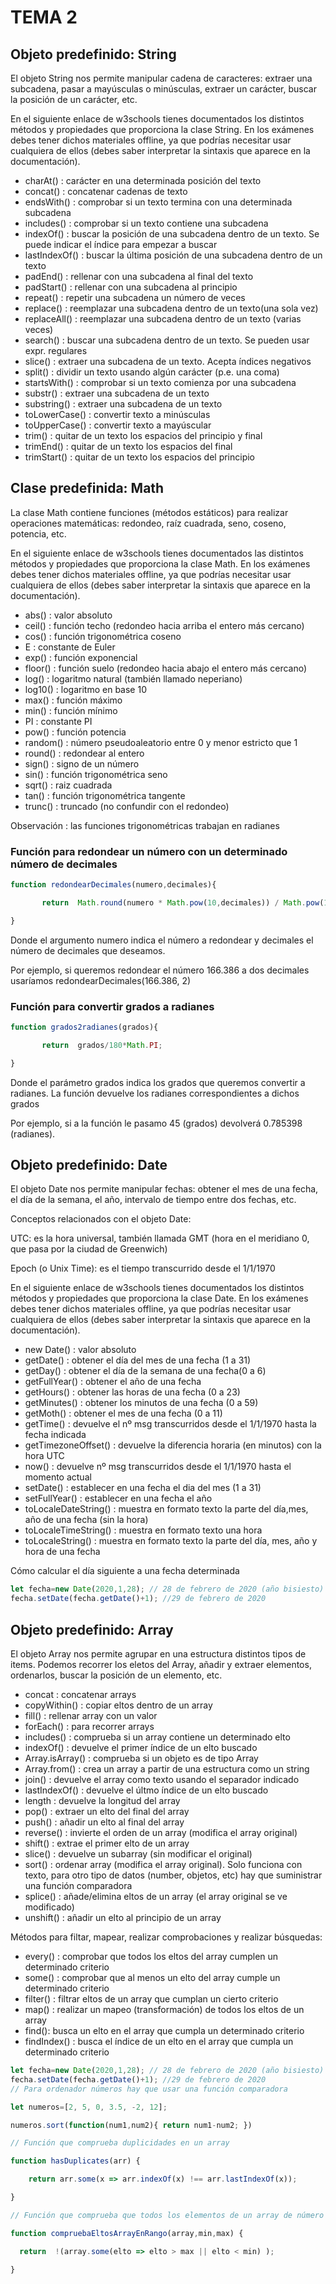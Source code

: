 # TEMA 2

## Objeto predefinido: String

El objeto String nos permite manipular cadena de caracteres: extraer una subcadena, pasar a mayúsculas o minúsculas, extraer un carácter, buscar la posición de un carácter, etc.

En el siguiente enlace de w3schools tienes documentados los distintos métodos y propiedades que proporciona la clase String. En los exámenes debes tener dichos materiales offline, ya que podrías necesitar usar cualquiera de ellos  (debes saber interpretar la sintaxis que aparece en la documentación).

- charAt() : carácter en una determinada posición del texto
- concat() : concatenar cadenas de texto
- endsWith() : comprobar si un texto termina con una determinada subcadena
- includes() : comprobar si un texto contiene una subcadena
- indexOf() : buscar la posición de una subcadena dentro de un texto. Se puede indicar el índice para empezar a buscar
- lastIndexOf() : buscar la última posición de una subcadena dentro de un texto
- padEnd() : rellenar con una subcadena al final del texto
- padStart() : rellenar con una subcadena al principio
- repeat() : repetir una subcadena un número de veces
- replace() : reemplazar una subcadena dentro de un texto(una sola vez)
- replaceAll() : reemplazar una subcadena dentro de un texto (varias veces)
- search() : buscar una subcadena dentro de un texto. Se pueden usar expr. regulares
- slice() : extraer una subcadena de un texto. Acepta índices negativos
- split() : dividir un texto usando algún carácter (p.e. una coma)
- startsWith() : comprobar si un texto comienza por una subcadena
- substr() : extraer una subcadena de un texto
- substring() : extraer una subcadena de un texto
- toLowerCase() : convertir texto a minúsculas
- toUpperCase() : convertir texto a mayúscular
- trim() : quitar de un texto los espacios del principio y final
- trimEnd() : quitar de un texto los espacios del final
- trimStart() : quitar de un texto los espacios del principio

## Clase predefinida: Math

La clase Math contiene funciones (métodos estáticos) para realizar operaciones matemáticas: redondeo, raíz cuadrada, seno, coseno, potencia, etc.

En el siguiente enlace de w3schools tienes documentados las distintos métodos y propiedades que proporciona la clase Math. En los exámenes debes tener dichos materiales offline, ya que podrías necesitar usar cualquiera de ellos  (debes saber interpretar la sintaxis que aparece en la documentación).

- abs() : valor absoluto
- ceil() : función techo (redondeo hacia arriba el entero más cercano)
- cos() : función trigonométrica coseno
- E : constante de Euler
- exp() : función exponencial
- floor() : función suelo (redondeo hacia abajo el entero más cercano)
- log() : logaritmo natural (también llamado neperiano)
- log10() : logaritmo en base 10
- max() : función máximo
- min() : función mínimo
- PI : constante PI
- pow() : función potencia
- random() : número pseudoaleatorio entre 0 y menor estricto que 1
- round() : redondear al entero
- sign() : signo de un número
- sin() : función trigonométrica seno
- sqrt() : raiz cuadrada
- tan() : función trigonométrica tangente
- trunc() : truncado (no confundir con el redondeo)

Observación : las funciones trigonométricas trabajan en radianes

### Función para redondear un número con un determinado número de decimales

```javascript
function redondearDecimales(numero,decimales){

       return  Math.round(numero * Math.pow(10,decimales)) / Math.pow(10,decimales);

}
```

Donde el argumento numero indica el número a redondear y decimales el número de decimales que deseamos.

Por ejemplo, si queremos redondear el número 166.386 a dos decimales usaríamos redondearDecimales(166.386, 2)

### Función para convertir grados a radianes

```javascript
function grados2radianes(grados){

       return  grados/180*Math.PI;

}
```

Donde el parámetro grados indica los grados que queremos convertir a radianes. La función devuelve los radianes correspondientes a dichos grados

Por ejemplo, si a la función le pasamo 45 (grados) devolverá 0.785398 (radianes).

## Objeto predefinido: Date

El objeto Date nos permite manipular fechas: obtener el mes de una fecha, el día de la semana, el año, intervalo de tiempo entre dos fechas, etc.

Conceptos relacionados con el objeto Date:

UTC: es la hora universal, también llamada GMT (hora en el meridiano 0, que pasa por la ciudad de Greenwich)

Epoch (o Unix Time): es el tiempo transcurrido desde el 1/1/1970

En el siguiente enlace de w3schools tienes documentados los distintos métodos y propiedades que proporciona la clase Date. En los exámenes debes tener dichos materiales offline, ya que podrías necesitar usar cualquiera de ellos  (debes saber interpretar la sintaxis que aparece en la documentación).

- new Date() : valor absoluto
- getDate() : obtener el día del mes de una fecha (1 a 31)
- getDay() : obtener el día de la semana de una fecha(0 a 6)
- getFullYear() : obtener el año de una fecha
- getHours() : obtener las horas de una fecha (0 a 23)
- getMinutes() : obtener los minutos de una fecha (0 a 59)
- getMoth() : obtener el mes de una fecha (0 a 11)
- getTime() : devuelve el nº msg transcurridos desde el 1/1/1970 hasta la fecha indicada
- getTimezoneOffset() : devuelve la diferencia horaria (en minutos) con la hora UTC
- now() : devuelve nº msg transcurridos desde el 1/1/1970 hasta el momento actual
- setDate() : establecer en una fecha el dia del mes (1 a 31)
- setFullYear() : establecer en una fecha el año
- toLocaleDateString() : muestra en formato texto la parte del día,mes, año de una fecha (sin la hora)
- toLocaleTimeString() : muestra en formato texto una hora
- toLocaleString() : muestra en formato texto la parte del día, mes, año y hora de una fecha

Cómo calcular el día siguiente a una fecha determinada

```javascript
let fecha=new Date(2020,1,28); // 28 de febrero de 2020 (año bisiesto)
fecha.setDate(fecha.getDate()+1); //29 de febrero de 2020
```

## Objeto predefinido: Array

El objeto Array nos permite agrupar en una estructura distintos tipos de items. Podemos recorrer los eletos del Array, añadir y extraer elementos, ordenarlos, buscar la posición de un elemento, etc.

- concat : concatenar arrays
- copyWithin() : copiar eltos dentro de un array
- fill() : rellenar array con un valor
- forEach() : para recorrer arrays
- includes() : comprueba si un array contiene un determinado elto
- indexOf() : devuelve el primer índice de un elto buscado
- Array.isArray() : comprueba si un objeto es de tipo Array
- Array.from() : crea un array a partir de una estructura como un string
- join() : devuelve el array como texto usando el separador indicado
- lastIndexOf() : devuelve el últmo índice de un elto buscado
- length : devuelve la longitud del array
- pop() : extraer un elto del final del array
- push() : añadir un elto al final del array
- reverse() : invierte el orden de un array (modifica el array original)
- shift() : extrae el primer elto de un array
- slice() : devuelve un subarray (sin modificar el original)
- sort() : ordenar array (modifica el array original). Solo funciona con texto, para otro tipo de datos (number, objetos, etc) hay que suministrar una función comparadora
- splice() : añade/elimina eltos de un array (el array original se ve modificado)
- unshift() : añadir un elto al principio de un array

Métodos para filtar, mapear, realizar comprobaciones y realizar búsquedas:

- every() : comprobar que todos los eltos del array cumplen un determinado criterio
- some() : comprobar que al menos un elto del array cumple un determinado criterio
- filter() : filtrar eltos de un array que cumplan un cierto criterio
- map() : realizar un mapeo (transformación) de todos los eltos de un array
- find(): busca un elto en el array que cumpla un determinado criterio
- findIndex() : busca el índice de un elto en el array que cumpla un determinado criterio

```javascript
let fecha=new Date(2020,1,28); // 28 de febrero de 2020 (año bisiesto)
fecha.setDate(fecha.getDate()+1); //29 de febrero de 2020
// Para ordenador números hay que usar una función comparadora

let numeros=[2, 5, 0, 3.5, -2, 12];

numeros.sort(function(num1,num2){ return num1-num2; })

// Función que comprueba duplicidades en un array

function hasDuplicates(arr) {

    return arr.some(x => arr.indexOf(x) !== arr.lastIndexOf(x));

}

// Función que comprueba que todos los elementos de un array de número están comprendidos entre un valor mínimo y máximo

function compruebaEltosArrayEnRango(array,min,max) {

  return  !(array.some(elto => elto > max || elto < min) );

}
```
